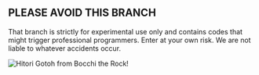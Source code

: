 ## PLEASE AVOID THIS BRANCH

That branch is strictly for experimental use only and contains codes that might trigger professional programmers. Enter at your own risk. We are not liable to whatever accidents occur.


![Hitori Gotoh from Bocchi the Rock!](https://pbs.twimg.com/media/FouNiF8aAAAvFNa?format=jpg&name=large)
